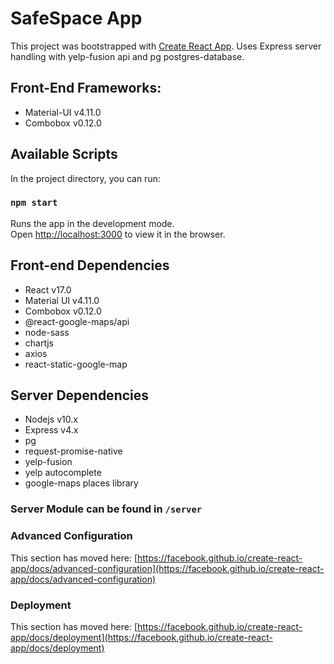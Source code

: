 # SafeSpace App

This project was bootstrapped with [Create React App](https://github.com/facebook/create-react-app). Uses Express server handling with yelp-fusion api and pg postgres-database.

## Front-End Frameworks:
- Material-UI v4.11.0
- Combobox v0.12.0

## Available Scripts

In the project directory, you can run:

### `npm start`

Runs the app in the development mode.\
Open [http://localhost:3000](http://localhost:3000) to view it in the browser.

## Front-end Dependencies
- React v17.0
- Material UI v4.11.0
- Combobox v0.12.0
- @react-google-maps/api
- node-sass
- chartjs
- axios
- react-static-google-map


## Server Dependencies
- Nodejs v10.x
- Express v4.x
- pg
- request-promise-native
- yelp-fusion
- yelp autocomplete
- google-maps places library


### Server Module can be found in `/server`



### 


### Advanced Configuration

This section has moved here: [https://facebook.github.io/create-react-app/docs/advanced-configuration](https://facebook.github.io/create-react-app/docs/advanced-configuration)

### Deployment

This section has moved here: [https://facebook.github.io/create-react-app/docs/deployment](https://facebook.github.io/create-react-app/docs/deployment)

